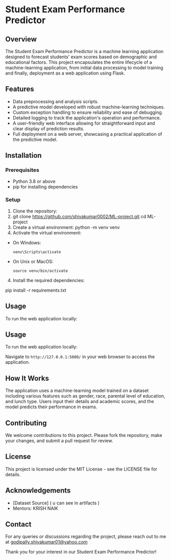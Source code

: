 # Student Exam Performance Predictor

## Overview
The Student Exam Performance Predictor is a machine learning application designed to forecast students' exam scores based on demographic and educational factors. This project encapsulates the entire lifecycle of a machine-learning application, from initial data processing to model training and finally, deployment as a web application using Flask.

## Features
- Data preprocessing and analysis scripts.
- A predictive model developed with robust machine-learning techniques.
- Custom exception handling to ensure reliability and ease of debugging.
- Detailed logging to track the application's operation and performance.
- A user-friendly web interface allowing for straightforward input and clear display of prediction results.
- Full deployment on a web server, showcasing a practical application of the predictive model.

## Installation

### Prerequisites
- Python 3.8 or above
- pip for installing dependencies

### Setup
1. Clone the repository:
2. git clone https://github.com/shivakumar0002/ML-project.git
cd ML-project
2. Create a virtual environment:
python -m venv venv
3. Activate the virtual environment:
- On Windows:
  ```
  venv\Scripts\activate
  ```
- On Unix or MacOS:
  ```
  source venv/bin/activate
  ```
4. Install the required dependencies:


 pip install -r requirements.txt 

 
## Usage
To run the web application locally:


## Usage
To run the web application locally:


Navigate to `http://127.0.0.1:5000/` in your web browser to access the application.

## How It Works
The application uses a machine-learning model trained on a dataset including various features such as gender, race, parental level of education, and lunch type. Users input their details and academic scores, and the model predicts their performance in exams.

## Contributing
We welcome contributions to this project. Please fork the repository, make your changes, and submit a pull request for review.

## License
This project is licensed under the MIT License - see the LICENSE file for details.

## Acknowledgements
- [Dataset Source] ( u can see in artifacts )
- Mentors: KRISH NAIK

## Contact
For any queries or discussions regarding the project, please reach out to me at godipally.shivakumar01@yahoo.com

Thank you for your interest in our Student Exam Performance Predictor!


